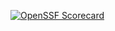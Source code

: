 [![OpenSSF Scorecard](htt‌ps://api.securityscorecards.dev/projects/github.com/Michael-Alvear-Pro-Coder/Groceries-Database/badge)](htt‌ps://securityscorecards.dev/viewer/?uri=github.com/Michael-Alvear-Pro-Coder/Groceries-Database)
